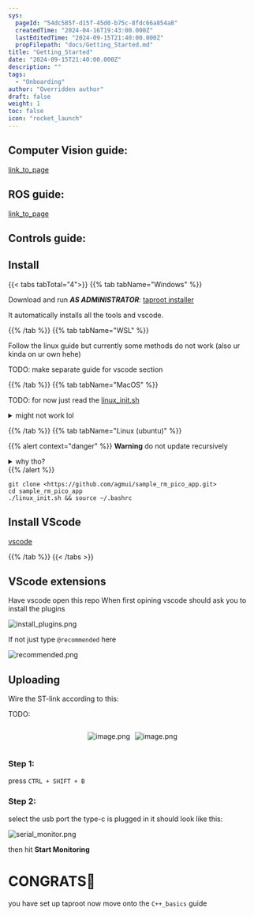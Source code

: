 ```yaml
---
sys:
  pageId: "54dc585f-d15f-45d0-b75c-8fdc66a854a8"
  createdTime: "2024-04-16T19:43:00.000Z"
  lastEditedTime: "2024-09-15T21:40:00.000Z"
  propFilepath: "docs/Getting_Started.md"
title: "Getting_Started"
date: "2024-09-15T21:40:00.000Z"
description: ""
tags:
  - "Onboarding"
author: "Overridden author"
draft: false
weight: 1
toc: false
icon: "rocket_launch"
---
```


## Computer Vision guide:

[link_to_page](86d45bc0-388b-4d26-8848-44f255f73d0e)

## ROS guide:

[link_to_page](3c76c1de-ec8f-46d6-8b0a-294005edc2d5)

## Controls guide:

## Install

{{< tabs tabTotal="4">}}
{{% tab tabName="Windows" %}}

Download and run _**AS ADMINISTRATOR**_: [taproot installer](https://github.com/Thornbots/TeachingFreshies/releases/tag/1.0)

It automatically installs all the tools and vscode.

{{% /tab %}}
{{% tab tabName="WSL" %}}

Follow the linux guide but currently some methods do not work (also ur kinda on ur own hehe)

TODO: make separate guide for vscode section

{{% /tab %}}
{{% tab tabName="MacOS" %}}

TODO: for now just read the [linux_init.sh](https://github.com/agmui/sample_rm_pico_app/blob/main/linux_init.sh)

<details>
<summary>might not work lol</summary>

`brew install libusb pkg-config`

Next install: [vscode](https://code.visualstudio.com/Download)

</details>

{{% /tab %}}
{{% tab tabName="Linux (ubuntu)" %}}

{{% alert context="danger" %}}
**Warning** do not update recursively
<details>
<summary>why tho?</summary>
There are some submodules that may go on for a while (like tinyusb) and I highly
recommend you don't need to get them.
If you want to see what submodules I update just look in `linux_init.sh`
</details>
{{% /alert %}}

```shell
git clone <https://github.com/agmui/sample_rm_pico_app.git>
cd sample_rm_pico_app
./linux_init.sh && source ~/.bashrc
```

## Install VScode

[vscode](https://code.visualstudio.com/Download)

{{% /tab %}}
{{< /tabs >}}

## VScode extensions

Have vscode open this repo
When first opining vscode should ask you to install the plugins

![install_plugins.png](https://prod-files-secure.s3.us-west-2.amazonaws.com/d518164a-d88e-44d1-a4ee-3adb3bd8bce0/89bd30f0-1825-4e77-867b-0a41ce370880/install_plugins.png?X-Amz-Algorithm=AWS4-HMAC-SHA256&X-Amz-Content-Sha256=UNSIGNED-PAYLOAD&X-Amz-Credential=ASIAZI2LB4667RYOEDUM%2F20250225%2Fus-west-2%2Fs3%2Faws4_request&X-Amz-Date=20250225T160936Z&X-Amz-Expires=3600&X-Amz-Security-Token=IQoJb3JpZ2luX2VjEBAaCXVzLXdlc3QtMiJIMEYCIQC3DAaUD8nj89YqQ47a434pSpUbsAxLzwLQxfyhxXUCVgIhAP3KR%2Fub1J2p0xNZcr9Y54gC88alXzv0MnozbAp%2BB0pCKv8DCEkQABoMNjM3NDIzMTgzODA1Igxy2l9MKhi43XUKHywq3APtpu02UaVT3CFcOVoW1b1FguK5JsTZTMtA7p%2FWWLoAq2QALyC6Cgn3ojxA9RvUycqTO2WGynWoxTYxT%2BFEbYnmZjnurQT4BAgjJMae30zANxaM6eMGhipHY1QA8AQDZIeE11907Wwbs8u53waZkW4H8kMPhOTYSnYu45agdfnV7oMmRbHrew0iYjnwRe766uBKfq%2FJ45FTh27ofx5f3kr%2B7kR7gY0DSsA7I25wIqSZmIVdCoCh%2FBwK10qorkPHRGydq6nt5KcHbhrW8oKqPytcv0y5j3V1%2BQTqOETnZyTY6chQ1JCWKFXwvGQLg3%2B2Jtij5VLjtsC5XDRJksVaGzyxnWZxcaQZw2zOyjlU%2FbO0g8fZgy2Tevv2X2qh%2BQ%2BNGrP4FxhKhMejgt2aGyW1Uq5YLklKGiaoZ3iGIfXVBSa5f4Kx1CXIjC7U2H54v%2Fbflcq2TZWNh9gNqutPAOebOsO5rs%2FBBuIlwcbfirsS3cGicipnsXuwwkTp0isi36QqH3%2FhDrKUnSt1tV7z8zVqO0fAikQK%2BwoSw%2FSj%2BNeg0GBuIgwM5B46a6%2BAJipP6cxMFQGNaFCs2pbTN%2FHACHFDVdIew51jm%2FcFqhuqan7BdIRBICKesvObQczrSXsbIDCO0ve9BjqkAVWRWiTx%2FmmDzkOgsFlSBokLW2Q2ik7OunAHoNrVq%2FjjSGZYq2wrWpdkC3qUmRsmtRmv9trElCN3wsKwo3bzkrAR9nvENA7LPbX6FZqN31eWubue4BetMNgE8xAztYym6HfBiFDVm3Z3nwFvXVDl4CDA%2BBdzcIqA2NPRHgEb3yfSVUz53zCV3lFe6Hd%2FnEXOZ2jESMGsvXNd82jtzm5q7vdOfr4C&X-Amz-Signature=3e9fd478b414c14e1b5b02c0f5a6902ee76f7615aaf6e4699f82ed497f394e5f&X-Amz-SignedHeaders=host&x-id=GetObject)

If not just type `@recommended` here  

![recommended.png](https://prod-files-secure.s3.us-west-2.amazonaws.com/d518164a-d88e-44d1-a4ee-3adb3bd8bce0/61e661e9-5d85-4dfc-be0d-8d2097a5e793/recommended.png?X-Amz-Algorithm=AWS4-HMAC-SHA256&X-Amz-Content-Sha256=UNSIGNED-PAYLOAD&X-Amz-Credential=ASIAZI2LB4667RYOEDUM%2F20250225%2Fus-west-2%2Fs3%2Faws4_request&X-Amz-Date=20250225T160936Z&X-Amz-Expires=3600&X-Amz-Security-Token=IQoJb3JpZ2luX2VjEBAaCXVzLXdlc3QtMiJIMEYCIQC3DAaUD8nj89YqQ47a434pSpUbsAxLzwLQxfyhxXUCVgIhAP3KR%2Fub1J2p0xNZcr9Y54gC88alXzv0MnozbAp%2BB0pCKv8DCEkQABoMNjM3NDIzMTgzODA1Igxy2l9MKhi43XUKHywq3APtpu02UaVT3CFcOVoW1b1FguK5JsTZTMtA7p%2FWWLoAq2QALyC6Cgn3ojxA9RvUycqTO2WGynWoxTYxT%2BFEbYnmZjnurQT4BAgjJMae30zANxaM6eMGhipHY1QA8AQDZIeE11907Wwbs8u53waZkW4H8kMPhOTYSnYu45agdfnV7oMmRbHrew0iYjnwRe766uBKfq%2FJ45FTh27ofx5f3kr%2B7kR7gY0DSsA7I25wIqSZmIVdCoCh%2FBwK10qorkPHRGydq6nt5KcHbhrW8oKqPytcv0y5j3V1%2BQTqOETnZyTY6chQ1JCWKFXwvGQLg3%2B2Jtij5VLjtsC5XDRJksVaGzyxnWZxcaQZw2zOyjlU%2FbO0g8fZgy2Tevv2X2qh%2BQ%2BNGrP4FxhKhMejgt2aGyW1Uq5YLklKGiaoZ3iGIfXVBSa5f4Kx1CXIjC7U2H54v%2Fbflcq2TZWNh9gNqutPAOebOsO5rs%2FBBuIlwcbfirsS3cGicipnsXuwwkTp0isi36QqH3%2FhDrKUnSt1tV7z8zVqO0fAikQK%2BwoSw%2FSj%2BNeg0GBuIgwM5B46a6%2BAJipP6cxMFQGNaFCs2pbTN%2FHACHFDVdIew51jm%2FcFqhuqan7BdIRBICKesvObQczrSXsbIDCO0ve9BjqkAVWRWiTx%2FmmDzkOgsFlSBokLW2Q2ik7OunAHoNrVq%2FjjSGZYq2wrWpdkC3qUmRsmtRmv9trElCN3wsKwo3bzkrAR9nvENA7LPbX6FZqN31eWubue4BetMNgE8xAztYym6HfBiFDVm3Z3nwFvXVDl4CDA%2BBdzcIqA2NPRHgEb3yfSVUz53zCV3lFe6Hd%2FnEXOZ2jESMGsvXNd82jtzm5q7vdOfr4C&X-Amz-Signature=e6ba8486893582da7da513df97f06671ee1ffb8089befa0a1da6312d1ab556aa&X-Amz-SignedHeaders=host&x-id=GetObject)

## Uploading

Wire the ST-link according to this:

TODO:

<div style="display: flex;flex-direction: row; column-gap:10px; max-width: 630px;justify-content: center;">
<div>

![image.png](https://prod-files-secure.s3.us-west-2.amazonaws.com/d518164a-d88e-44d1-a4ee-3adb3bd8bce0/210ecb78-1116-4d7b-b9b7-2292f66fa2c2/image.png?X-Amz-Algorithm=AWS4-HMAC-SHA256&X-Amz-Content-Sha256=UNSIGNED-PAYLOAD&X-Amz-Credential=ASIAZI2LB466W5R24CRD%2F20250225%2Fus-west-2%2Fs3%2Faws4_request&X-Amz-Date=20250225T160939Z&X-Amz-Expires=3600&X-Amz-Security-Token=IQoJb3JpZ2luX2VjEBAaCXVzLXdlc3QtMiJIMEYCIQC1bQn6dreHXc9IzG3C2k4G5%2Bu%2FzIBnNmjUbSYE%2FQYLEAIhAIo1nSE8UpIkPAQxpqruu0gAG3cMB%2F3pvIhJPoB0vKrLKv8DCEkQABoMNjM3NDIzMTgzODA1Igw3ABb0YqegMauy2%2B0q3ANnjNEpx%2BOOL5vsSk%2FiDPikqB6Hg09ZFiE%2FaVCmy5UV987mpCt2YylhcQgFp4O9nRywIjuLW3BvrWSCEOxtJhYGaCr%2FjiqEZs3ksmJZM4%2BOzrfFDGa%2F9YQ6b95ZKhpNsYU3pxsoPZtIFlbewRlpaHFyZghrUI0jbRplATCGnEVRGBlozod%2FtU09Flo4xRYpv9eTCeH48u%2FgzkCa8uNlEaxZh0n%2B6PNTSYU9z%2FdoeN5P7rQZaM8YO0bX3%2FTjtsEJ0CGSQMKmF7Kdctinmy7tI%2FSDqLyZWmrC0CoT%2BEdNLA7tLhWQeFgDbnr5huuswkCQlLMRpMv8B9B%2FQBV22%2FxvJosckAFnseTVL0uxxIN3QRO%2BRosLs9tYnGDwgXXD4E9HZBKP59%2BXKf35MJazQ1oLwCJvlhETH823A%2BPgdX0RpXH7FvbNtmgY6sUe%2BEwkfhknwPl6z1nQvPtjgFRIIKrIj63GB6vWga0q3fI46ksZXdDu5sn8b%2B05A%2FTPqUXIDY6gj0EM6Yb8zK3E%2FvVaAohNdE4MC9ZrajQD%2B%2Bx78EFg%2Bv7eJipPMpUIK20QadIKJT8X%2F7S0SaSZPq8wrGSOG8JUICL130%2B8J51SfumFSnGAVDXYMdpxYARsWEJszvIIsTCK0ve9BjqkAUjgB4DY7rUCcXd4O%2BM2d1GfZmNvif35S2n%2FD4UJceK%2B4Eu5J1nda44oOy9agZVmSIVzGjK%2FMuxnmP22O0goC9n%2Br0m3d8dtSSsFzdrcNp2YMBKnHRfWwPp0fKvSbt%2Bp4WCMBbfWudsRimcssDvKakjjkIttpEpf8Fdk%2FrilxhWyQYXlI5cfo7G6M6sXACPDHr%2F17C%2B5eic3Y8%2BBNI3Xh0K230Rx&X-Amz-Signature=05b92f987b9c90f58c2e9b72129092b2cad69d5b3dded4af97c16e56f0caeea5&X-Amz-SignedHeaders=host&x-id=GetObject)

</div>
<div>

![image.png](https://prod-files-secure.s3.us-west-2.amazonaws.com/d518164a-d88e-44d1-a4ee-3adb3bd8bce0/33a0fd0f-8ca6-4a86-8e09-26e95ded1fff/image.png?X-Amz-Algorithm=AWS4-HMAC-SHA256&X-Amz-Content-Sha256=UNSIGNED-PAYLOAD&X-Amz-Credential=ASIAZI2LB4664XHA54BV%2F20250225%2Fus-west-2%2Fs3%2Faws4_request&X-Amz-Date=20250225T160939Z&X-Amz-Expires=3600&X-Amz-Security-Token=IQoJb3JpZ2luX2VjEBAaCXVzLXdlc3QtMiJHMEUCIGpgfDCbPQ%2B1ksh68KWn97FvkSKli4L1mUtqIe8xShnfAiEAhoKiMHUj3MroDQcM8TavwqlcsSLtSUb5EudVOPxCj9sq%2FwMISRAAGgw2Mzc0MjMxODM4MDUiDEeFLv4KA8OWUVSGECrcA3yUAAvJbK51X%2FmOEaQoaWzjd7NAACj%2BkLtyqAXuuv3Km7B%2FnW0IqB2K8ev7LSwSjrZsUdCp4SVa5a%2BgyALg9Jhv7u%2FiuRTpOiIC%2Fhlk50dWLZSPZT%2BZlRQbNDW3XCD05bRRiO17%2ByxAeiKh29QwTq9pDmCNZ%2FbyMLtx3czpAW%2FMCKIVrOCsu4EQUz5PpvWoWKc2VF7Y1nY62%2F5GOvQyhvDy%2FXgnwcy%2B0jHo8AFEtVCqzaZJS5aTleglUPsuyUyQsQff78YZyMARJe8%2BQnoUglZ6J%2BruCb%2BvQljnsNf26SnV1kVKE90751pko%2BLLg0WTX53zl8mOUOdcYPcXCHoA%2FqZnYEF001ItavatplZV6EKmJKDG%2F8VX6srpOsOTzJz6UajDvSVD%2BRqnjUbKoim0cO%2BFfQCs0N2ZI0xRPhtEyDqS9Lf2pDR5G8eMyMxtRfFKa6zI8bIkbNz1qF88E9Vm%2BJJGVHhN1Knd0Prs4yRSy7QXwYer%2FPu%2FGnrSxv9eNpzfa%2BeLuBNmd8rDRWK7kQi0CnZWxv4a6SOjdQZAw3SdZ920F8sEeD%2FyDmZxQN3E6O2yJelMbyYNU8JkXMOq%2BDHDH%2FDDfVESku9gtg%2BeIwM%2BEH28D%2BJgne9OeoStkT6nMOLQ970GOqUBiB15rVgyGwU04qBnLZtdlisVQekQjTGu6afSJ1bWITSEzCOJAQFU%2FFYQI1V07OSgiLhUk%2BA5JF1yFETup3L8LWrnZpAIV0Sw6yzA2o8Yz7edzi8gj81QjfAPkW1e62BlyZRf5mMLt3Em9IpBJvRhM7qUsz3tSSUZ55NVsfD5kLJQp119%2BbkEdGGQWxRv3rVDGyvEk%2BkLdJTI3052%2FBgn39tM6FWs&X-Amz-Signature=a3ab1de9a922c523b5678a4682fbdbb8de805fe3b78e8444365fa704f31dbe73&X-Amz-SignedHeaders=host&x-id=GetObject)

</div>
</div>

### Step 1:

press `CTRL + SHIFT + B`

### Step 2:

select the usb port the type-c is plugged in it should look like this:

![serial_monitor.png](https://prod-files-secure.s3.us-west-2.amazonaws.com/d518164a-d88e-44d1-a4ee-3adb3bd8bce0/f03f4774-05d4-4393-b6a0-d5efb6d315ab/serial_monitor.png?X-Amz-Algorithm=AWS4-HMAC-SHA256&X-Amz-Content-Sha256=UNSIGNED-PAYLOAD&X-Amz-Credential=ASIAZI2LB4667RYOEDUM%2F20250225%2Fus-west-2%2Fs3%2Faws4_request&X-Amz-Date=20250225T160936Z&X-Amz-Expires=3600&X-Amz-Security-Token=IQoJb3JpZ2luX2VjEBAaCXVzLXdlc3QtMiJIMEYCIQC3DAaUD8nj89YqQ47a434pSpUbsAxLzwLQxfyhxXUCVgIhAP3KR%2Fub1J2p0xNZcr9Y54gC88alXzv0MnozbAp%2BB0pCKv8DCEkQABoMNjM3NDIzMTgzODA1Igxy2l9MKhi43XUKHywq3APtpu02UaVT3CFcOVoW1b1FguK5JsTZTMtA7p%2FWWLoAq2QALyC6Cgn3ojxA9RvUycqTO2WGynWoxTYxT%2BFEbYnmZjnurQT4BAgjJMae30zANxaM6eMGhipHY1QA8AQDZIeE11907Wwbs8u53waZkW4H8kMPhOTYSnYu45agdfnV7oMmRbHrew0iYjnwRe766uBKfq%2FJ45FTh27ofx5f3kr%2B7kR7gY0DSsA7I25wIqSZmIVdCoCh%2FBwK10qorkPHRGydq6nt5KcHbhrW8oKqPytcv0y5j3V1%2BQTqOETnZyTY6chQ1JCWKFXwvGQLg3%2B2Jtij5VLjtsC5XDRJksVaGzyxnWZxcaQZw2zOyjlU%2FbO0g8fZgy2Tevv2X2qh%2BQ%2BNGrP4FxhKhMejgt2aGyW1Uq5YLklKGiaoZ3iGIfXVBSa5f4Kx1CXIjC7U2H54v%2Fbflcq2TZWNh9gNqutPAOebOsO5rs%2FBBuIlwcbfirsS3cGicipnsXuwwkTp0isi36QqH3%2FhDrKUnSt1tV7z8zVqO0fAikQK%2BwoSw%2FSj%2BNeg0GBuIgwM5B46a6%2BAJipP6cxMFQGNaFCs2pbTN%2FHACHFDVdIew51jm%2FcFqhuqan7BdIRBICKesvObQczrSXsbIDCO0ve9BjqkAVWRWiTx%2FmmDzkOgsFlSBokLW2Q2ik7OunAHoNrVq%2FjjSGZYq2wrWpdkC3qUmRsmtRmv9trElCN3wsKwo3bzkrAR9nvENA7LPbX6FZqN31eWubue4BetMNgE8xAztYym6HfBiFDVm3Z3nwFvXVDl4CDA%2BBdzcIqA2NPRHgEb3yfSVUz53zCV3lFe6Hd%2FnEXOZ2jESMGsvXNd82jtzm5q7vdOfr4C&X-Amz-Signature=4d6d543e62bc1f58dfd25169ed92927531f5a54dde08bf280660ea8297a0f053&X-Amz-SignedHeaders=host&x-id=GetObject)

then hit **Start Monitoring**

# CONGRATS🎉

you have set up taproot now move onto the `C++_basics` guide
